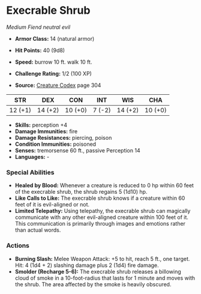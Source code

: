 # Execrable Shrub

*Medium* *Fiend* *neutral evil*

- **Armor Class:** 14 (natural armor)
- **Hit Points:** 40 (9d8)
- **Speed:** burrow 10 ft. walk 10 ft.

- **Challenge Rating:** 1/2 (100 XP)
- **Source:** [Creature Codex](https://koboldpress.com/kpstore/product/creature-codex-for-5th-edition-dnd) page 304

| STR | DEX | CON | INT | WIS | CHA |
| --- | --- | --- | --- | --- | --- |
| 12 (+1) | 14 (+2) | 10 (+0) | 7 (-2) | 14 (+2) | 10 (+0) |

- **Skills:** perception +4
- **Damage Immunities:** fire
- **Damage Resistances:** piercing, poison
- **Condition Immunities:** poisoned
- **Senses:** tremorsense 60 ft., passive Perception 14
- **Languages:** -

### Special Abilities

- **Healed by Blood:** Whenever a creature is reduced to 0 hp within 60 feet of the execrable shrub, the shrub regains 5 (1d10) hp.
- **Like Calls to Like:** The execrable shrub knows if a creature within 60 feet of it is evil-aligned or not.
- **Limited Telepathy:** Using telepathy, the execrable shrub can magically communicate with any other evil-aligned creature within 100 feet of it. This communication is primarily through images and emotions rather than actual words.

### Actions

- **Burning Slash:** Melee Weapon Attack: +5 to hit, reach 5 ft., one target. Hit: 4 (1d4 + 2) slashing damage plus 2 (1d4) fire damage.
- **Smolder (Recharge 5-6):** The execrable shrub releases a billowing cloud of smoke in a 10-foot-radius that lasts for 1 minute and moves with the shrub. The area affected by the smoke is heavily obscured.


